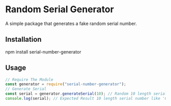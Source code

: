 Random Serial Generator
=============

A simple package that generates a fake random serial number.

Installation
------------
npm install serial-number-generator


Usage
-----
```js
// Require The Module
const generator = require("serial-number-generator");
// Generate Serial
const serial = generator.generateSerial(10); // Random 10 length serial number
console.log(serial); // Expected Result 10 length serial number like 'CUrKylW6jE'
```
